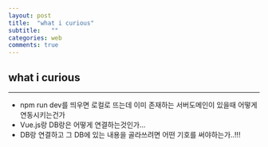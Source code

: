 ```yaml
---
layout: post
title:  "what i curious"
subtitle:   ""
categories: web
comments: true
---
```


## what i curious

---

- npm run dev를 띄우면 로컬로 뜨는데 이미 존재하는 서버도메인이 있을때 어떻게 연동시키는건가
- Vue.js랑 DB랑은 어떻게 연결하는것인가...
- DB랑 연결하고 그 DB에 있는 내용을 골라쓰려면 어떤 기호를 써야하는가..!!!

